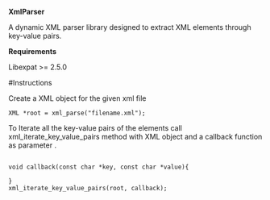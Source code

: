 **XmlParser**

A dynamic XML parser library designed to extract XML elements through key-value pairs.

**Requirements**

Libexpat >= 2.5.0

#Instructions

Create a XML object for the given xml file

```
XML *root = xml_parse("filename.xml");
```

To Iterate all the key-value pairs of the elements call xml_iterate_key_value_pairs method with XML object and a callback function as parameter .
```

void callback(const char *key, const char *value){
    
}
xml_iterate_key_value_pairs(root, callback);
```

